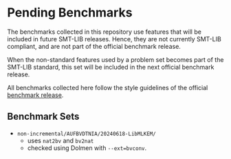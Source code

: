 # Pending Benchmarks

The benchmarks collected in this repository use features that will be included
in future SMT-LIB releases.  Hence, they are not currently SMT-LIB compliant,
and are not part of the official benchmark release.

When the non-standard features used by a problem set becomes part of the
SMT-LIB standard, this set will be included in the next official benchmark
release.

All benchmarks collected here follow the style guidelines of the official
[benchmark release](https://github.com/SMT-LIB/pending-benchmarks).

## Benchmark Sets

* `non-incremental/AUFBVDTNIA/20240618-LibMLKEM/`
   * uses `nat2bv` and `bv2nat`
   * checked using Dolmen with `--ext=bvconv`.
